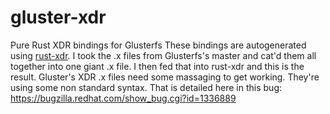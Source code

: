 # gluster-xdr
Pure Rust XDR bindings for Glusterfs
These bindings are autogenerated using [rust-xdr](https://github.com/jsgf/rust-xdr).  I took the .x files from Glusterfs's master
and cat'd them all together into one giant .x file.  I then fed that into rust-xdr and this is the result.  Gluster's XDR .x
files need some massaging to get working.  They're using some non standard syntax.  That is detailed here in this bug: https://bugzilla.redhat.com/show_bug.cgi?id=1336889

